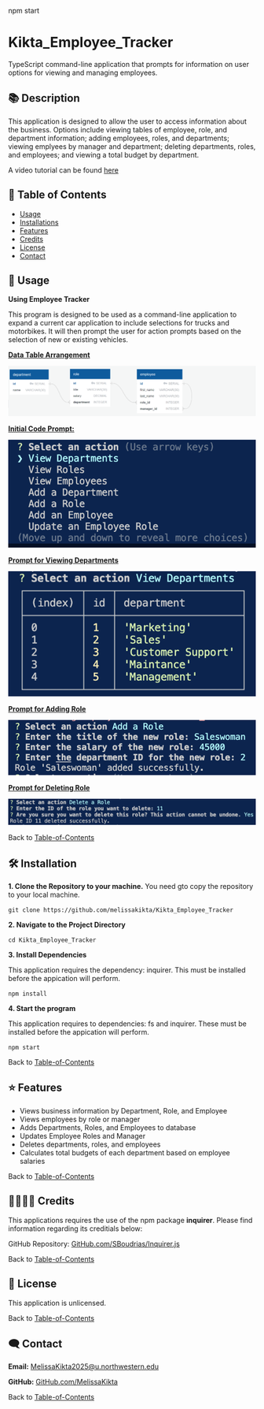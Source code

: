 npm start
# Kikta_Employee_Tracker
TypeScript command-line application that prompts for information on user options for viewing and managing employees.

## 📚 Description
This application is designed to allow the user to access information about the business. Options include viewing tables of employee, role, and department information; adding employees, roles, and departments; viewing emplyees by manager and department; deleting departments, roles, and employees; and viewing a total budget by department.  

A video tutorial can be found [here](https://drive.google.com/file/d/1RD-HuWyUbWBZ7rc2hKB-S1zRYbrDF4GG/view?usp=sharing)

## 🚀 Table of Contents
  * [Usage](#📝-Usage)
  * [Installations](#🛠-installation)
  * [Features](#⭐-features)
  * [Credits](#🫱🏽‍🫲🏾-credits)
  * [License](#📃-license)
  * [Contact](#🗨️-contact)

## 📝 Usage
<strong>Using Employee Tracker</strong>

This program is designed to be used as a command-line application to expand a current car application to include selections for trucks and motorbikes. It will then prompt the user for action prompts based on the selection of new or existing vehicles. 

<u><strong>Data Table Arrangement</strong></u>

![Prompt Questions](./assets/100-sql-challenge-ERD.png)



<u><strong>Initial Code Prompt:</strong></u>

![Prompt Questions](./assets/initial_prompt.png)



<u><strong>Prompt for Viewing Departments</strong></u>

![Console with Prompts](./assets/view_departments.png)



<u><strong>Prompt for Adding Role</strong></u>

![Generated README File](./assets/add_role.png)



<u><strong>Prompt for Deleting Role</strong></u>

![Generated README File](./assets/delete_role.png)



Back to [Table-of-Contents](#🚀-table-of-contents)


## 🛠 Installation
<strong>1. Clone the Repository to your machine.</strong>
You need gto copy the repository to your local machine.

    git clone https://github.com/melissakikta/Kikta_Employee_Tracker 

<strong>2. Navigate to the Project Directory</strong>

    cd Kikta_Employee_Tracker 
    

<strong>3. Install Dependencies</strong>

This application requires the dependency: inquirer. This must be installed before the appication will perform. 

    npm install

<strong>4. Start the program </strong>

This application requires to dependencies: fs and inquirer. These must be installed before the appication will perform. 

    npm start

Back to [Table-of-Contents](#🚀-table-of-contents)


## ⭐ Features
  * Views business information by Department, Role, and Employee
  * Views employees by role or manager
  * Adds Departments, Roles, and Employees to database
  * Updates Employee Roles and Manager
  * Deletes departments, roles, and employees
  * Calculates total budgets of each department based on employee salaries


Back to [Table-of-Contents](#🚀-table-of-contents)


## 🫱🏽‍🫲🏾 Credits
This applications requires the use of the npm package <strong>inquirer</strong>. Please find information regarding its creditials below:

GitHub Repository: [GitHub.com/SBoudrias/Inquirer.js](https://github.com/SBoudrias/Inquirer.js)

Back to [Table-of-Contents](#🚀-table-of-contents)


## 📃 License
This application is unlicensed. 

Back to [Table-of-Contents](#🚀-table-of-contents)


## 🗨️ Contact

  <strong>Email:</strong> [MelissaKikta2025@u.northwestern.edu](mailto:MelissaKikta@u.northwestern.edu)
  
  <strong>GitHub:</strong> [GitHub.com/MelissaKikta](https://github.com/melissakikta)

Back to [Table-of-Contents](#🚀-table-of-contents)

